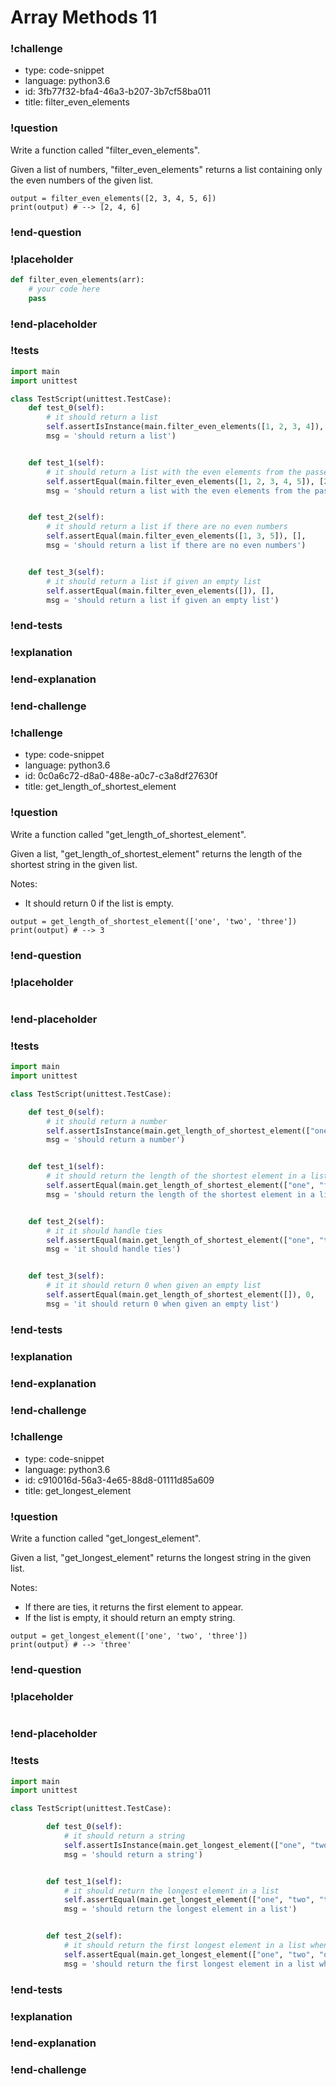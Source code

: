 # Array Methods 11

### !challenge

* type: code-snippet
* language: python3.6
* id: 3fb77f32-bfa4-46a3-b207-3b7cf58ba011
* title: filter_even_elements

### !question

Write a function called "filter_even_elements".

Given a list of numbers, "filter_even_elements" returns a list containing only the even numbers of the given list.
```
output = filter_even_elements([2, 3, 4, 5, 6])
print(output) # --> [2, 4, 6]
```

### !end-question

### !placeholder

```python
def filter_even_elements(arr):
    # your code here
    pass


```

### !end-placeholder

### !tests

```python
import main
import unittest

class TestScript(unittest.TestCase):
    def test_0(self):
        # it should return a list
        self.assertIsInstance(main.filter_even_elements([1, 2, 3, 4]), list,
        msg = 'should return a list')


    def test_1(self):
        # it should return a list with the even elements from the passed in list
        self.assertEqual(main.filter_even_elements([1, 2, 3, 4, 5]), [2, 4],
        msg = 'should return a list with the even elements from the passed in list')


    def test_2(self):
        # it should return a list if there are no even numbers
        self.assertEqual(main.filter_even_elements([1, 3, 5]), [],
        msg = 'should return a list if there are no even numbers')


    def test_3(self):
        # it should return a list if given an empty list
        self.assertEqual(main.filter_even_elements([]), [],
        msg = 'should return a list if given an empty list')


```

### !end-tests

### !explanation

### !end-explanation

### !end-challenge

### !challenge

* type: code-snippet
* language: python3.6
* id: 0c0a6c72-d8a0-488e-a0c7-c3a8df27630f
* title: get_length_of_shortest_element

### !question

Write a function called "get_length_of_shortest_element".

Given a list, "get_length_of_shortest_element" returns the length of the shortest string in the given list.

Notes:
* It should return 0 if the list is empty.

```
output = get_length_of_shortest_element(['one', 'two', 'three'])
print(output) # --> 3
```

### !end-question

### !placeholder

```python


```

### !end-placeholder

### !tests

```python
import main
import unittest

class TestScript(unittest.TestCase):

    def test_0(self):
        # it should return a number
        self.assertIsInstance(main.get_length_of_shortest_element(["one", "two", "three"]), (float, int),
        msg = 'should return a number')


    def test_1(self):
        # it should return the length of the shortest element in a list
        self.assertEqual(main.get_length_of_shortest_element(["one", "four", "three"]), 3,
        msg = 'should return the length of the shortest element in a list')


    def test_2(self):
        # it it should handle ties
        self.assertEqual(main.get_length_of_shortest_element(["one", "to", "no"]), 2,
        msg = 'it should handle ties')


    def test_3(self):
        # it it should return 0 when given an empty list
        self.assertEqual(main.get_length_of_shortest_element([]), 0,
        msg = 'it should return 0 when given an empty list')

```

### !end-tests

### !explanation

### !end-explanation

### !end-challenge

### !challenge

* type: code-snippet
* language: python3.6
* id: c910016d-56a3-4e65-88d8-01111d85a609
* title: get_longest_element

### !question

Write a function called "get_longest_element".

Given a list, "get_longest_element" returns the longest string in the given list.

Notes:
* If there are ties, it returns the first element to appear.
* If the list is empty, it should return an empty string.

```
output = get_longest_element(['one', 'two', 'three'])
print(output) # --> 'three'
```

### !end-question

### !placeholder

```python

```

### !end-placeholder

### !tests

```python
import main
import unittest

class TestScript(unittest.TestCase):

        def test_0(self):
            # it should return a string
            self.assertIsInstance(main.get_longest_element(["one", "two", "three"]), str,
            msg = 'should return a string')


        def test_1(self):
            # it should return the longest element in a list
            self.assertEqual(main.get_longest_element(["one", "two", "three"]), "three",
            msg = 'should return the longest element in a list')


        def test_2(self):
            # it should return the first longest element in a list when there are ties
            self.assertEqual(main.get_longest_element(["one", "two", "one"]), "one",
            msg = 'should return the first longest element in a list when there are ties')

```

### !end-tests

### !explanation

### !end-explanation

### !end-challenge
